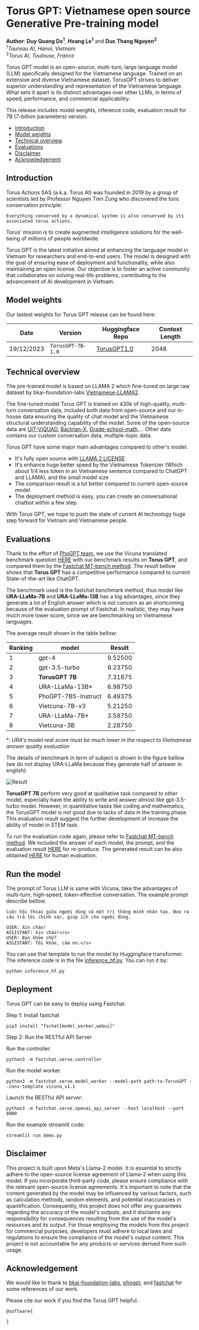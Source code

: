 # Torus GPT: Vietnamese open source Generative Pre-training model
**Author**: **Duy Quang Do<sup>1</sup>**, **Hoang Le<sup>1</sup>** and **Duc Thang Nguyen<sup>2</sup>**<br>
<sup>1</sup>*Taureau AI, Hanoi, Vietnam*<br>
<sup>2</sup>*Torus AI, Toulouse, France*


Torus GPT model is an open-source, multi-turn, large language model (LLM) specifically designed for the Vietnamese language. Trained on an extensive and diverse Vietnamese dataset, TorusGPT strives to deliver superior understanding and representation of the Vietnamese language. What sets it apart is its distinct advantages over other LLMs, in terms of speed, performance, and commercial applicability.

This release includes model weights, inference code, evaluation result for 7B (7-billion parameters) version.

- [Introduction](#introduction)
- [Model weights](#model-weights)
- [Technical overview](#technical-overview)
- [Evaluations](#evaluations)
- [Disclaimer](#disclaimer)
- [Acknowledgement](#acknowledgement)

## Introduction

Torus Actions SAS (a.k.a. Torus AI) was founded in 2019 by a group of scientists led by Professor Nguyen Tien Zung who discovered the toric conservation principle:
```
Everything conserved by a dynamical system is also conserved by its associated torus actions.
```
Torus' mission is to create augmented intelligence solutions for the well-being of millions of people worldwide.

Torus GPT is the latest initiative aimed at enhancing the language model in Vietnam for researchers and end-to-end users. The model is designed with the goal of ensuring ease of deployment and functionality, while also maintaining an open license. Our objective is to foster an active community that collaborates on solving real-life problems, contributing to the advancement of AI development in Vietnam.

## Model weights

Our lastest weights for Torus GPT release can be found here:

| Date  | Version | Huggingface Repo | Context Length |
| ------------- | ------------- |------------- |------------- |
| 19/12/2023  | ```TorusGPT-7B-1.0```  |[TorusGPT1.0](https://huggingface.co/allbyai/torusgpt-7b-v1.0) | 2048 |


## Technical overview

The pre-trained model is based on LLAMA 2 which fine-tuned on large raw dataset by bkai-foundation-labs [Vietnamese-LLAMA2](https://huggingface.co/bkai-foundation-models/vietnamese-llama2-7b-40GB).

The fine-tuned model Torus GPT is trained on 430k of high-quality, multi-turn conversation data, included both data from open-source and our in-house data ensuring the quality of chat model and the Vietnamese structural understanding capability of the model. Some of the open-source data are [UIT-ViQUAD](https://paperswithcode.com/dataset/uit-viquad), [Bactrian-X](https://huggingface.co/datasets/MBZUAI/Bactrian-X), [Grade-school-math](https://github.com/openai/grade-school-math),... Other data contains our custom conversation data, multiple-topic data.

Torus GPT have some major main advantages compared to other's model:

- It's fully open source with [LLAMA 2 LICENSE](https://github.com/facebookresearch/llama)
- It's enhance huge better speed by the Vietnamese Tokenizer (Which about 1/4 less token in an Vietnamese sentence compared to ChatGPT and LLAMA), and the small model size
- The comparison result is a lot better compared to current open-source model
- The deployment method is easy, you can create an conversational chatbot within a few step.

With Torus GPT, we hope to push the state of current AI technology huge step forward for Vietnam and Vietnamese people.

## Evaluations

Thank to the effort of [PhoGPT team](https://github.com/VinAIResearch/PhoGPT), we use the Vicuna translated benchmark question [HERE](https://docs.google.com/spreadsheets/d/122ldeXuBmLSFFqaFbflj82VyYTKL-Qc2hZiTI9csc-Q/edit#gid=44668470) with our benchmark results on **Torus GPT**, and compared them by the [Fastchat MT-bench method](https://github.com/lm-sys/FastChat/tree/main/fastchat/llm_judge). The result bellow shows that **Torus GPT** has a competitive performance compared to current State-of-the-art like ChatGPT.

The benchmark used is the fastchat benchmark method, thus model like **URA-LLaMa-7B** and  **URA-LLaMa-13B** has a big advantages, since they generate a lot of English answer which is not concern as an shortcoming because of the evaluation prompt of Fastchat. In realistic, they may have much more lower score, since we are benchmarking on Vietnamese languages.

The average result shown in the table bellow:

Ranking | model          | Result   |
| ------------- | ------------- | ------------- |
1|gpt-4          |      9.52500 |
2|gpt-3.5-turbo         |     9.23750   |
3|**TorusGPT 7B**         |    7.31875   |
4|URA-LLaMa-13B*     |   6.98750   |
5|PhoGPT-7B5-Instruct|  6.49375   |
6|Vietcuna-7B-v3      | 5.21250   |
7|URA-LLaMa-7B*       |  3.58750   |
8|Vietcuna-3B        |  2.28750   |

*: *URA's model real score must be much lower in the respect to Vietnamese answer quality evaluation*

The details of benchmark in term of subject is shown in the figure bellow (we do not display URA-LLaMa because they generate half of answer in english):

![Result](result.png)

**TorusGPT 7B** perform very good at qualitative task compared to other model, especially have the ability to write and answer almost like gpt-3.5-turbo model. However, in quantitative tasks like coding and mathematics, the TorusGPT model is not good due to lacks of data in the training phase. This evaluation result suggest the further development of increase the ability of model in STEM task.

To run the evaluation code again, please refer to [Fastchat MT-bench method](https://github.com/lm-sys/FastChat/tree/main/fastchat/llm_judge). We included the answer of each model, the prompt, and the evaluation result [HERE](https://huggingface.co/allbyai/torusgpt-7b-v1.0/tree/main/mt_bench) for re-produce. The generated result can be also obtained [HERE](https://docs.google.com/spreadsheets/d/1S1UmfImrLKFtxRmdX6B5plnIIyh3RiOr/edit?usp=sharing&ouid=102198682273617686649&rtpof=true&sd=true) for human evaluation.

## Run the model

The prompt of Torus LLM is same with Vicuna, take the advantages of multi-turn, high-speed, token-effective conversation. The example prompt describe bellow.

```
Cuộc hội thoại giữa người dùng và một trí thông minh nhân tạo. Đưa ra câu trả lời chính xác, giúp ích cho người dùng.

USER: Xin chào!
ASSISTANT: Xin chào!</s>
USER: Bạn khỏe chứ?
ASSISTANT: Tôi khỏe, cảm ơn.</s>
```

You can use that template to run the model by Huggingface transformer. The inference code is in the file [inference_hf.py](inference_hf.py). You can run it by:

```
python inference_hf.py
```

## Deployment

Torus GPT can be easy to deploy using Fastchat.

Step 1: Install fastchat
```
pip3 install "fschat[model_worker,webui]"
```

Step 2: Run the RESTful API Server

Run the controller:
```
python3 -m fastchat.serve.controller
```

Run the model worker:
```
python3 -m fastchat.serve.model_worker --model-path path-to-TorusGPT --conv-template vicuna_v1.1
```

Launch the RESTful API server:
```
python3 -m fastchat.serve.openai_api_server --host localhost --port 8000
```

Run the example streamlit code:
```
streamlit run demo.py
```

## Disclaimer

This project is built upon Meta's Llama-2 model. It is essential to strictly adhere to the open-source license agreement of Llama-2 when using this model. If you incorporate third-party code, please ensure compliance with the relevant open-source license agreements. It's important to note that the content generated by the model may be influenced by various factors, such as calculation methods, random elements, and potential inaccuracies in quantification. Consequently, this project does not offer any guarantees regarding the accuracy of the model's outputs, and it disclaims any responsibility for consequences resulting from the use of the model's resources and its output. For those employing the models from this project for commercial purposes, developers must adhere to local laws and regulations to ensure the compliance of the model's output content. This project is not accountable for any products or services derived from such usage.

## Acknowledgement

We would like to thank to [bkai-foundation-labs](https://huggingface.co/bkai-foundation-models/vietnamese-llama2-7b-40GB), [phogpt](https://github.com/VinAIResearch/PhoGPT), and [fastchat](https://github.com/lm-sys/FastChat/tree/main) for some references of our work.

Please cite our work if you find the Torus GPT helpful.

```
@software{

}
```
